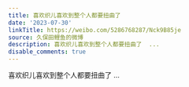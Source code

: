 ```yaml
---
title: 喜欢织儿喜欢到整个人都要扭曲了
date: '2023-07-30'
linkTitle: https://weibo.com/5286768287/Nck9B85je
source: 久保田鲤鱼的微博
description: 喜欢织儿喜欢到整个人都要扭曲了  ...
disable_comments: true
---
```

喜欢织儿喜欢到整个人都要扭曲了  ...
